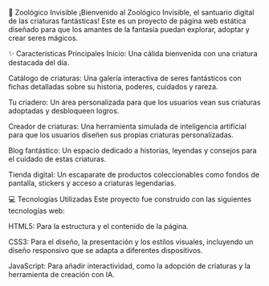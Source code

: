 🦄 Zoológico Invisible
¡Bienvenido al Zoológico Invisible, el santuario digital de las criaturas fantásticas! Este es un proyecto de página web estática diseñado para que los amantes de la fantasía puedan explorar, adoptar y crear seres mágicos.

✨ Características Principales
Inicio: Una cálida bienvenida con una criatura destacada del día.

Catálogo de criaturas: Una galería interactiva de seres fantásticos con fichas detalladas sobre su historia, poderes, cuidados y rareza.

Tu criadero: Un área personalizada para que los usuarios vean sus criaturas adoptadas y desbloqueen logros.

Creador de criaturas: Una herramienta simulada de inteligencia artificial para que los usuarios diseñen sus propias criaturas personalizadas.

Blog fantástico: Un espacio dedicado a historias, leyendas y consejos para el cuidado de estas criaturas.

Tienda digital: Un escaparate de productos coleccionables como fondos de pantalla, stickers y acceso a criaturas legendarias.

💻 Tecnologías Utilizadas
Este proyecto fue construido con las siguientes tecnologías web:

HTML5: Para la estructura y el contenido de la página.

CSS3: Para el diseño, la presentación y los estilos visuales, incluyendo un diseño responsivo que se adapta a diferentes dispositivos.

JavaScript: Para añadir interactividad, como la adopción de criaturas y la herramienta de creación con IA.

